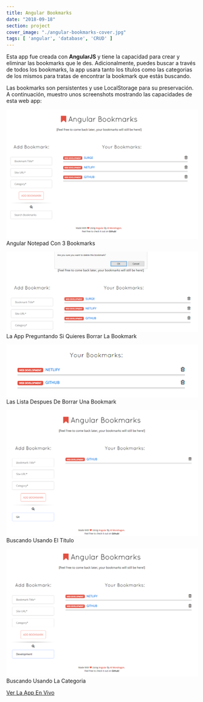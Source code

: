 ```yaml
---
title: Angular Bookmarks
date: "2018-09-18"
section: project
cover_image: "./angular-bookmarks-cover.jpg"
tags: [ 'angular', 'database', 'CRUD' ]
---
```


Esta app fue creada con <span class="angular">**AngularJS**</span> y tiene la capacidad para crear y eliminar las bookmarks que le des. Adicionalmente, puedes buscar a través de todos los bookmarks, la app usara tanto los títulos como las categorias de los mismos para tratas de encontrar la bookmark que estás buscando. 

Las bookmarks son persistentes y use LocalStorage para su preservación. A continuación, muestro unos screenshots mostrando las capacidades de esta web app:

<p class="captioned"><img src="./angular-bookmarks-1.png" alt="Angular Bookmarks 1" />Angular Notepad Con 3 Bookmarks</p>
<p class="captioned"><img src="./angular-bookmarks-2.png" alt="Angular Bookmarks 2" />La App Preguntando Si Quieres Borrar La Bookmark</p>
<p class="captioned"><img src="./angular-bookmarks-3.png" alt="Angular Bookmarks 3" />Las Lista Despues De Borrar Una Bookmark</p>
<p class="captioned"><img src="./angular-bookmarks-4.png" alt="Angular Bookmarks 4" />Buscando Usando El Titulo</p>
<p class="captioned"><img src="./angular-bookmarks-5.png" alt="Angular Bookmarks 5" />Buscando Usando La Categoria</p>
<p class="btn-content">
<a href="http://ngbx.surge.sh/" class="btn">Ver La App En Vivo</a></p>